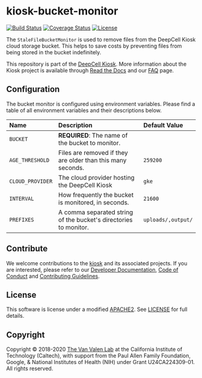 # kiosk-bucket-monitor

[![Build Status](https://travis-ci.com/vanvalenlab/kiosk-bucket-monitor.svg?branch=master)](https://travis-ci.com/vanvalenlab/kiosk-bucket-monitor)
[![Coverage Status](https://coveralls.io/repos/github/vanvalenlab/kiosk-bucket-monitor/badge.svg?branch=master)](https://coveralls.io/github/vanvalenlab/kiosk-bucket-monitor?branch=master)
[![License](https://img.shields.io/badge/License-Apache%202.0-blue.svg)](https://opensource.org/licenses/Apache-2.0)

The `StaleFileBucketMonitor` is used to remove files from the DeepCell Kiosk cloud storage bucket. This helps to save costs by preventing files from being stored in the bucket indefinitely.

This repository is part of the [DeepCell Kiosk](https://github.com/vanvalenlab/kiosk). More information about the Kiosk project is available through [Read the Docs](https://deepcell-kiosk.readthedocs.io/en/master) and our [FAQ](http://www.deepcell.org.faq) page.

## Configuration

The bucket monitor is configured using environment variables. Please find a table of all environment variables and their descriptions below.

| Name | Description | Default Value |
| :--- | :--- | :--- |
| `BUCKET` | **REQUIRED**: The name of the bucket to monitor. |  |
| `AGE_THRESHOLD` | Files are removed if they are older than this many seconds. | `259200` |
| `CLOUD_PROVIDER` | The cloud provider hosting the DeepCell Kiosk | `gke` |
| `INTERVAL` | How frequently the bucket is monitored, in seconds. | `21600` |
| `PREFIXES` | A comma separated string of the bucket's directories to monitor. | `uploads/,output/` |

## Contribute

We welcome contributions to the [kiosk](https://github.com/vanvalenlab/kiosk) and its associated projects. If you are interested, please refer to our [Developer Documentation](https://deepcell-kiosk.readthedocs.io/en/master/DEVELOPER.html), [Code of Conduct](https://github.com/vanvalenlab/kiosk/blob/master/CODE_OF_CONDUCT.md) and [Contributing Guidelines](https://github.com/vanvalenlab/kiosk/blob/master/CONTRIBUTING.md).

## License

This software is license under a modified [APACHE2](https://opensource.org/licenses/Apache-2.0). See [LICENSE](/LICENSE) for full  details.

## Copyright

Copyright © 2018-2020 [The Van Valen Lab](http://www.vanvalen.caltech.edu/) at the California Institute of Technology (Caltech), with support from the Paul Allen Family Foundation, Google, & National Institutes of Health (NIH) under Grant U24CA224309-01.
All rights reserved.
